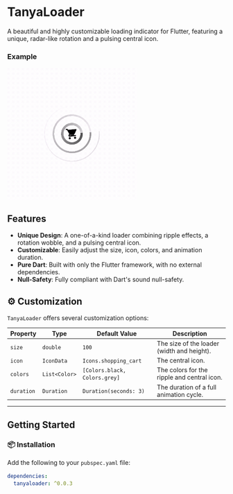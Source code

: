 # TanyaLoader

A beautiful and highly customizable loading indicator for Flutter, featuring a unique, radar-like rotation and a pulsing central icon.

### Example

<img src="https://raw.githubusercontent.com/TanyaGerdi/tanyaloader/main/assets/images/tanyaloader.gif" alt="A GIF demonstrating the TanyaLoader widget." width="300" />

## Features

- **Unique Design**: A one-of-a-kind loader combining ripple effects, a rotation wobble, and a pulsing central icon.
- **Customizable**: Easily adjust the size, icon, colors, and animation duration.
- **Pure Dart**: Built with only the Flutter framework, with no external dependencies.
- **Null-Safety**: Fully compliant with Dart's sound null-safety.

## ⚙️ Customization

`TanyaLoader` offers several customization options:

| Property  | Type        | Default Value                   | Description                                      |
|-----------|------------|----------------------------------|--------------------------------------------------|
| `size`    | `double`   | `100`                           | The size of the loader (width and height).       |
| `icon`    | `IconData` | `Icons.shopping_cart`           | The central icon.                                |
| `colors`  | `List<Color>` | `[Colors.black, Colors.grey]` | The colors for the ripple and central icon.      |
| `duration`| `Duration` | `Duration(seconds: 3)`          | The duration of a full animation cycle.          |

***

## Getting Started

### 📦 Installation

Add the following to your `pubspec.yaml` file:

```yaml
dependencies:
  tanyaloader: ^0.0.3